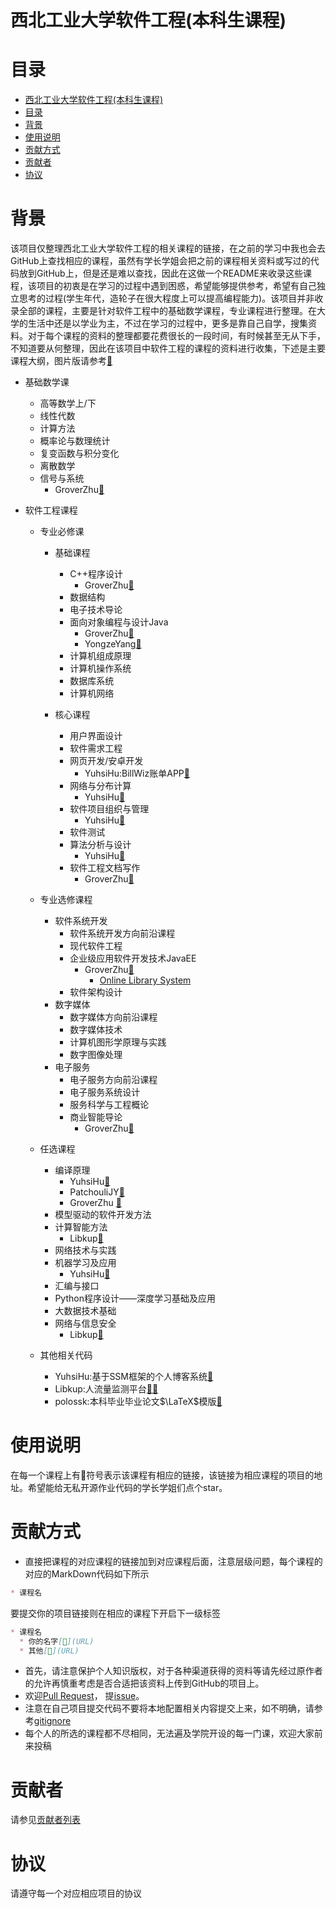 # 西北工业大学软件工程(本科生课程)   

# 目录   
- [西北工业大学软件工程(本科生课程)](#西北工业大学软件工程(本科生课程))
- [目录](#目录)
- [背景](#背景)
- [使用说明](#使用说明)
- [贡献方式](#贡献方式)
- [贡献者](#贡献者)
- [协议](#协议)

# 背景   

该项目仅整理西北工业大学软件工程的相关课程的链接，在之前的学习中我也会去GitHub上查找相应的课程，虽然有学长学姐会把之前的课程相关资料或写过的代码放到GitHub上，但是还是难以查找，因此在这做一个README来收录这些课程，该项目的初衷是在学习的过程中遇到困惑，希望能够提供参考，希望有自己独立思考的过程(学生年代，造轮子在很大程度上可以提高编程能力)。该项目并非收录全部的课程，主要是针对软件工程中的基础数学课程，专业课程进行整理。在大学的生活中还是以学业为主，不过在学习的过程中，更多是靠自己自学，搜集资料。对于每个课程的资料的整理都要花费很长的一段时间，有时候甚至无从下手，不知道要从何整理，因此在该项目中软件工程的课程的资料进行收集，下述是主要课程大纲，图片版请参考[🔗](https://groverzhu.github.io/2019/09/03/%E6%9C%AC%E7%A7%91%E8%AF%BE%E7%A8%8B/#more)

* 基础数学课   
  * 高等数学上/下   
  * 线性代数   
  * 计算方法   
  * 概率论与数理统计   
  * 复变函数与积分变化   
  * 离散数学   
  * 信号与系统   
    * GroverZhu[🔗](https://github.com/GroverZhu/SignalSystem)

* 软件工程课程   
  * 专业必修课   
    * 基础课程   
      * C++程序设计    
        * GroverZhu[🔗](https://github.com/GroverZhu/CPSKILL) 
      * 数据结构   
      * 电子技术导论   
      * 面向对象编程与设计Java   
        * GroverZhu[🔗](https://github.com/GroverZhu/LearnJava)
        * YongzeYang[🔗](https://github.com/YongzeYang/NPU-U14M11065-Object-Oriented-Programming-and-Design) 
      * 计算机组成原理   
      * 计算机操作系统   
      * 数据库系统   
      * 计算机网络   

    * 核心课程       
      * 用户界面设计   
      * 软件需求工程   
      * 网页开发/安卓开发 
        * YuhsiHu:BillWiz账单APP[🔗](https://github.com/YuhsiHu/BillWiz)   
      * 网络与分布计算 
        * YuhsiHu[🔗](https://github.com/YuhsiHu/SSD8-Network-and-distributed-computing)   
      * 软件项目组织与管理   
        * YuhsiHu[🔗](https://github.com/YuhsiHu/BiblioSoft)
      * 软件测试   
      * 算法分析与设计
        * YuhsiHu[🔗](https://github.com/YuhsiHu/Algorithm-in-Java)    
      * 软件工程文档写作   
        * GroverZhu[🔗](https://github.com/GroverZhu/Online-Library-System/tree/master/Reference/document)

  * 专业选修课程   
    * 软件系统开发   
      * 软件系统开发方向前沿课程   
      * 现代软件工程   
      * 企业级应用软件开发技术JavaEE   
        * GroverZhu[🔗](https://github.com/GroverZhu/JSP-Servlet)    
          * [Online Library System](https://github.com/GroverZhu/Online-Library-System)
      * 软件架构设计
    * 数字媒体   
      * 数字媒体方向前沿课程   
      * 数字媒体技术   
      * 计算机图形学原理与实践   
      * 数字图像处理
    * 电子服务   
      * 电子服务方向前沿课程   
      * 电子服务系统设计   
      * 服务科学与工程概论   
      * 商业智能导论   
        * GroverZhu[🔗](https://pan.baidu.com/s/1jf6UwP7yOXoEtTPwRfsgrQ)

  * 任选课程   
     * 编译原理  
       *  YuhsiHu[🔗](https://github.com/YuhsiHu/Compiler-Construction-Principle-and-Practice)
       *  PatchouliJY[🔗](https://github.com/PatchouliJY/Compilation-Principle)
       * GroverZhu [🔗](https://github.com/GroverZhu/CompilerConstructionPrinciples)
     * 模型驱动的软件开发方法   
     * 计算智能方法   
       * Libkup[🔗](https://github.com/Libkup/IntelligentOptimizationAlgorithm.git)
     * 网络技术与实践   
     * 机器学习及应用   
       *  YuhsiHu[🔗](https://github.com/YuhsiHu/Machine-Learning-exercise)
     * 汇编与接口   
     * Python程序设计——深度学习基础及应用   
     * 大数据技术基础  
     * 网络与信息安全 
       * Libkup[🔗](https://github.com/Libkup/InformationSecurity.git)
  
  * 其他相关代码
    * YuhsiHu:基于SSM框架的个人博客系统[🔗](https://github.com/YuhsiHu/SSM-Blog)  
    * Libkup:人流量监测平台[🔗](https://github.com/Libkup/PeopleFlowDetection.git)[🔗](https://github.com/Libkup/PeopleFlowDetection.git)   
    * polossk:本科毕业毕业论文$\LaTeX$模版[🔗](https://github.com/polossk/LaTeX-Template-For-NPU-Thesis)

# 使用说明   

在每一个课程上有🔗符号表示该课程有相应的链接，该链接为相应课程的项目的地址。希望能给无私开源作业代码的学长学姐们点个star。



# 贡献方式   
* 直接把课程的对应课程的链接加到对应课程后面，注意层级问题，每个课程的对应的MarkDown代码如下所示
```Markdown
* 课程名
```
要提交你的项目链接则在相应的课程下开启下一级标签
```Markdown
* 课程名
  * 你的名字[🔗](URL)
  * 其他[🔗](URL)
```
* 首先，请注意保护个人知识版权，对于各种渠道获得的资料等请先经过原作者的允许再慎重考虑是否合适把该资料上传到GitHub的项目上。   
* 欢迎[Pull Request](https://github.com/GroverZhu/SoftwareEngineeringCoursesNWPU/pulls)， 提[issue](https://github.com/GroverZhu/SoftwareEngineeringCoursesNWPU/issues)。   
* 注意在自己项目提交代码不要将本地配置相关内容提交上来，如不明确，请参考[gitignore](https://github.com/github/gitignore)   
* 每个人的所选的课程都不尽相同，无法遍及学院开设的每一门课，欢迎大家前来投稿   

# 贡献者   
请参见[贡献者列表](https://github.com/GroverZhu/SoftwareEngineeringCoursesNWPU/graphs/contributors)   

# 协议   
请遵守每一个对应相应项目的协议   
